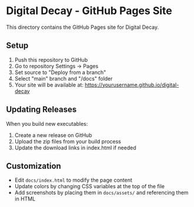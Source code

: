 # Digital Decay - GitHub Pages Site

This directory contains the GitHub Pages site for Digital Decay.

## Setup

1. Push this repository to GitHub
2. Go to repository Settings → Pages
3. Set source to "Deploy from a branch"
4. Select "main" branch and "/docs" folder
5. Your site will be available at: https://yourusername.github.io/digital-decay

## Updating Releases

When you build new executables:

1. Create a new release on GitHub
2. Upload the zip files from your build process
3. Update the download links in index.html if needed

## Customization

- Edit `docs/index.html` to modify the page content
- Update colors by changing CSS variables at the top of the file
- Add screenshots by placing them in `docs/assets/` and referencing them in HTML
